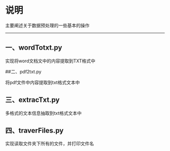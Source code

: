 # 说明

主要阐述关于数据预处理的一些基本的操作

---

## 一、wordTotxt.py

实现将word文档文中的内容提取到TXT格式中

##二、pdf2txt.py

将pdf文件中内容提取到txt格式文本中

## 三、extracTxt.py

多格式的文本信息抽取到txt格式文本中

## 四、traverFiles.py

实现读取文件夹下所有的文件，并打印文件名

